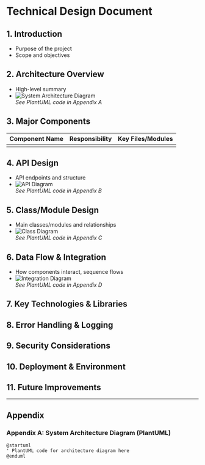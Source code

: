 # Technical Design Document

## 1. Introduction
- Purpose of the project
- Scope and objectives

## 2. Architecture Overview
- High-level summary
- ![System Architecture Diagram](images/architecture.png)  
  _See PlantUML code in Appendix A_

## 3. Major Components
| Component Name | Responsibility | Key Files/Modules |
|----------------|---------------|-------------------|
|                |               |                   |

## 4. API Design
- API endpoints and structure
- ![API Diagram](images/api.png)  
  _See PlantUML code in Appendix B_

## 5. Class/Module Design
- Main classes/modules and relationships
- ![Class Diagram](images/class.png)  
  _See PlantUML code in Appendix C_

## 6. Data Flow & Integration
- How components interact, sequence flows
- ![Integration Diagram](images/integration.png)  
  _See PlantUML code in Appendix D_

## 7. Key Technologies & Libraries

## 8. Error Handling & Logging

## 9. Security Considerations

## 10. Deployment & Environment

## 11. Future Improvements

---

## Appendix

### Appendix A: System Architecture Diagram (PlantUML)
```plantuml
@startuml
' PlantUML code for architecture diagram here
@enduml

